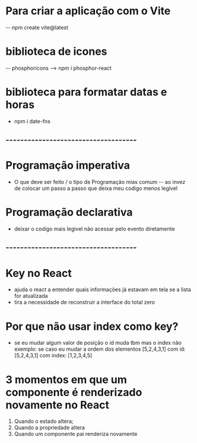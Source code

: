 # Para criar a aplicação com o Vite 
-- npm create vite@latest

# biblioteca de icones
-- phosphoricons
--> npm i phosphor-react

# biblioteca para formatar datas e horas
* npm i date-fns

## ------------------------------------ ##
#  Programação imperativa
- O que deve ser feito / o tipo de Programação mias comum
-- ao invez de colocar um passo a passo que deixa meu codigo menos legivel

# Programação declarativa
- deixar  o codigo mais legivel não acessar pelo evento diretamente

## ------------------------------------ ##
# Key no React 
- ajuda o react a entender quais informações já estavam em tela se a lista for atualizada
- tira a necessidade de reconstruir a interface do total zero
# Por que não usar index como key?
- se eu mudar algum valor de posição o id muda tbm mas o index não
  exemplo: se caso eu mudar a ordem dos elementos [5,2,4,3,1]
        com id: [5,2,4,3,1]
        com index: [1,2,3,4,5]
# 3 momentos em que um componente é renderizado novamente no React 

1. Quando o estado altera;
2. Quando a propriedade altera
3. Quando um componente pai renderiza novamente